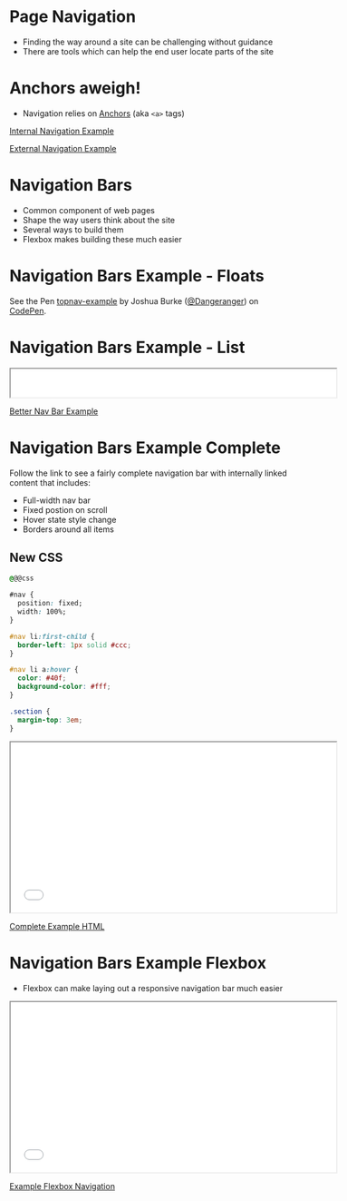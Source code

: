 # Page Navigation

  * Finding the way around a site can be challenging without guidance
  * There are tools which can help the end user locate parts of the site

# Anchors aweigh!

  * Navigation relies on [Anchors](https://developer.mozilla.org/en-US/docs/Web/HTML/Element/a) (aka `<a>` tags)

[Internal Navigation Example](/lessons/responsive_layout/navigation-anchors-internal.html)

[External Navigation Example](/lessons/responsive_layout/navigation-anchors-external-0.html)

# Navigation Bars

* Common component of web pages
* Shape the way users think about the site
* Several ways to build them
* Flexbox makes building these much easier

# Navigation Bars Example - Floats

<p data-height="450" data-theme-id="0" data-slug-hash="KGmPVZ" data-default-tab="css,result" data-user="Dangeranger" data-pen-title="topnav-example" class="codepen">See the Pen <a href="https://codepen.io/Dangeranger/pen/KGmPVZ/">topnav-example</a> by Joshua Burke (<a href="https://codepen.io/Dangeranger">@Dangeranger</a>) on <a href="https://codepen.io">CodePen</a>.</p>
<script async src="https://static.codepen.io/assets/embed/ei.js"></script>

# Navigation Bars Example - List

<iframe height="50" width="575" src="./navigation-bars-example-better.html" marginheight="0" marginwidth="0" scrolling="auto" width="100%" height="100%"></iframe>

[Better Nav Bar Example](./navigation-bars-example-better.html)

# Navigation Bars Example Complete

Follow the link to see a fairly complete navigation bar with internally linked content that includes:

  * Full-width nav bar
  * Fixed postion on scroll
  * Hover state style change
  * Borders around all items

## New CSS

```css
@@@css

#nav {
  position: fixed;
  width: 100%;
}

#nav li:first-child {
  border-left: 1px solid #ccc;
}

#nav li a:hover {
  color: #40f;
  background-color: #fff;
}

.section {
  margin-top: 3em;
}
```

<iframe height="300" width="575" src="./navigation-bars-example.html" marginheight="0" marginwidth="0" scrolling="auto" width="100%" height="100%"></iframe>

[Complete Example HTML](./navigation-bars-example.html)

# Navigation Bars Example Flexbox

* Flexbox can make laying out a responsive navigation bar much easier

<iframe height="300" width="575" src="./navigation-bars-flexbox.html" marginheight="0" marginwidth="0" scrolling="auto" width="100%" height="100%"></iframe>

[Example Flexbox Navigation](./navigation-bars-flexbox.html)
